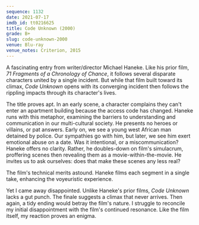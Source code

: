 ```yaml
---
sequence: 1132
date: 2021-07-17
imdb_id: tt0216625
title: Code Unknown (2000)
grade: B+
slug: code-unknown-2000
venue: Blu-ray
venue_notes: Criterion, 2015
---
```


A fascinating entry from writer/director Michael Haneke. Like his prior film, <span data-imdb-id="tt0109020">_71 Fragments of a Chronology of Chance_</span>, it follows several disparate characters united by a single incident. But while that film built toward its climax, _Code Unknown_ opens with its converging incident then follows the rippling impacts through its character's lives.

<!-- end -->

The title proves apt. In an early scene, a character complains they can't enter an apartment building because the access code has changed. Haneke runs with this metaphor, examining the barriers to understanding and communication in our multi-cultural society. He presents no heroes or villains, or pat answers. Early on, we see a young west African man detained by police. Our sympathies go with him, but later, we see him exert emotional abuse on a date. Was it intentional, or a miscommunication? Haneke offers no clarity. Rather, he doubles-down on film's simulacrum, proffering scenes then revealing them as a movie-within-the-movie. He invites us to ask ourselves: does that make these scenes any less real?

The film's technical merits astound. Haneke films each segment in a single take, enhancing the voyeuristic experience.

Yet I came away disappointed. Unlike Haneke's prior films, _Code Unknown_ lacks a gut punch. The finale suggests a climax that never arrives. Then again, a tidy ending would betray the film's nature. I struggle to reconcile my initial disappointment with the film's continued resonance. Like the film itself, my reaction proves an enigma.
